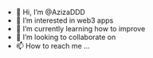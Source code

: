 - 👋 Hi, I’m @AzizaDDD
- 👀 I’m interested in web3 apps
- 🌱 I’m currently learning how to improve
- 💞️ I’m looking to collaborate on 
- 📫 How to reach me ...

<!---
AzizaDDD/AzizaDDD is a ✨ special ✨ repository because its `README.md` (this file) appears on your GitHub profile.
You can click the Preview link to take a look at your changes.
--->
